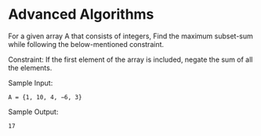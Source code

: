 # Advanced Algorithms

For a given array A that consists of integers, Find the maximum subset-sum while following the below-mentioned constraint.

Constraint: If the first element of the array is included, negate the sum of all the elements.

Sample Input:
```
A = {1, 10, 4, −6, 3}
```

Sample Output:
```
17
```